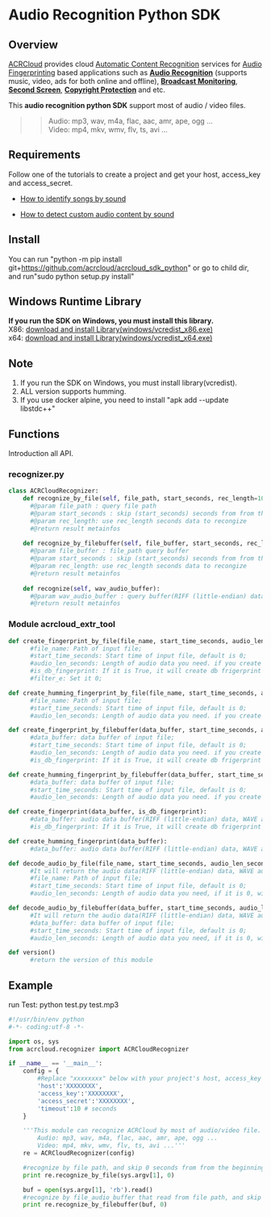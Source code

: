 # Audio Recognition Python SDK

## Overview
  [ACRCloud](https://www.acrcloud.com/) provides cloud [Automatic Content Recognition](https://www.acrcloud.com/docs/introduction/automatic-content-recognition/) services for [Audio Fingerprinting](https://www.acrcloud.com/docs/introduction/audio-fingerprinting/) based applications such as **[Audio Recognition](https://www.acrcloud.com/music-recognition)** (supports music, video, ads for both online and offline), **[Broadcast Monitoring](https://www.acrcloud.com/broadcast-monitoring)**, **[Second Screen](https://www.acrcloud.com/second-screen-synchronization)**, **[Copyright Protection](https://www.acrcloud.com/copyright-protection-de-duplication)** and etc.<br>
  
  This **audio recognition python SDK** support most of audio / video files. 

>>Audio: mp3, wav, m4a, flac, aac, amr, ape, ogg ...<br>
>>Video: mp4, mkv, wmv, flv, ts, avi ...

## Requirements
Follow one of the tutorials to create a project and get your host, access_key and access_secret.

 * [How to identify songs by sound](https://www.acrcloud.com/docs/tutorials/identify-music-by-sound/)
 
 * [How to detect custom audio content by sound](https://www.acrcloud.com/docs/tutorials/identify-audio-custom-content/)

## Install
You can run "python -m pip install git+https://github.com/acrcloud/acrcloud_sdk_python"
or go to child dir, and run"sudo python setup.py install"

## Windows Runtime Library 
**If you run the SDK on Windows, you must install this library.**<br>
X86: [download and install Library(windows/vcredist_x86.exe)](https://www.microsoft.com/en-us/download/details.aspx?id=5555)<br>
x64: [download and install Library(windows/vcredist_x64.exe)](https://www.microsoft.com/en-us/download/details.aspx?id=14632)

## Note
1. If you run the SDK on Windows, you must install library(vcredist).
2. ALL version supports humming.
3. If you use docker alpine, you need to install "apk add --update libstdc++"

## Functions
Introduction all API.
### recognizer.py
```python
class ACRCloudRecognizer:
    def recognize_by_file(self, file_path, start_seconds, rec_length=10):
      #@param file_path : query file path
      #@param start_seconds : skip (start_seconds) seconds from from the beginning of (filePath)
      #@param rec_length: use rec_length seconds data to recongize
      #@return result metainfos
      
    def recognize_by_filebuffer(self, file_buffer, start_seconds, rec_length=10):
      #@param file_buffer : file_path query buffer
      #@param start_seconds : skip (start_seconds) seconds from from the beginning of (filePath)
      #@param rec_length: use rec_length seconds data to recongize
      #@return result metainfos
      
    def recognize(self, wav_audio_buffer):
      #@param wav_audio_buffer : query buffer(RIFF (little-endian) data, WAVE audio, Microsoft PCM, 16 bit, mono 8000 Hz)
      #@return result metainfos
```
### Module acrcloud_extr_tool
```python
def create_fingerprint_by_file(file_name, start_time_seconds, audio_len_seconds, is_db_fingerprint, filter_e):
      #file_name: Path of input file; 
      #start_time_seconds: Start time of input file, default is 0; 
      #audio_len_seconds: Length of audio data you need. if you create recogize frigerprint, default is 12 seconds, if you create db frigerprint, it is not usefully; 
      #is_db_fingerprint: If it is True, it will create db frigerprint (Fingerprint for bucket, not for recognition); 
      #filter_e: Set it 0; 

def create_humming_fingerprint_by_file(file_name, start_time_seconds, audio_len_seconds):
      #file_name: Path of input file; 
      #start_time_seconds: Start time of input file, default is 0; 
      #audio_len_seconds: Length of audio data you need. if you create recogize frigerprint, default is 12 seconds, if you create db frigerprint, it is not usefully; 

def create_fingerprint_by_filebuffer(data_buffer, start_time_seconds, audio_len_seconds, is_db_fingerprint):
      #data_buffer: data buffer of input file; 
      #start_time_seconds: Start time of input file, default is 0; 
      #audio_len_seconds: Length of audio data you need. if you create recogize frigerprint, default is 12 seconds, if you create db frigerprint, it is not usefully; 
      #is_db_fingerprint: If it is True, it will create db frigerprint (Fingerprint for bucket, not for recognition); 

def create_humming_fingerprint_by_filebuffer(data_buffer, start_time_seconds, audio_len_seconds):
      #data_buffer: data buffer of input file; 
      #start_time_seconds: Start time of input file, default is 0; 
      #audio_len_seconds: Length of audio data you need. if you create recogize frigerprint, default is 12 seconds, if you create db frigerprint, it is not usefully; 

def create_fingerprint(data_buffer, is_db_fingerprint):
      #data_buffer: audio data buffer(RIFF (little-endian) data, WAVE audio, Microsoft PCM, 16 bit, mono 8000 Hz); 
      #is_db_fingerprint: If it is True, it will create db frigerprint (Fingerprint for bucket, not for recognition); 

def create_humming_fingerprint(data_buffer):
      #data_buffer: audio data buffer(RIFF (little-endian) data, WAVE audio, Microsoft PCM, 16 bit, mono 8000 Hz); 

def decode_audio_by_file(file_name, start_time_seconds, audio_len_seconds):
      #It will return the audio data(RIFF (little-endian) data, WAVE audio, Microsoft PCM, 16 bit, mono 8000 Hz); 
      #file_name: Path of input file; 
      #start_time_seconds: Start time of input file, default is 0; 
      #audio_len_seconds: Length of audio data you need, if it is 0, will decode all the audio; 

def decode_audio_by_filebuffer(data_buffer, start_time_seconds, audio_len_seconds):
      #It will return the audio data(RIFF (little-endian) data, WAVE audio, Microsoft PCM, 16 bit, mono 8000 Hz); 
      #data_buffer: data buffer of input file; 
      #start_time_seconds: Start time of input file, default is 0; 
      #audio_len_seconds: Length of audio data you need, if it is 0, will decode all the audio; 

def version() 
      #return the version of this module
```
## Example
run Test: python test.py test.mp3
```python
#!/usr/bin/env python
#-*- coding:utf-8 -*-

import os, sys
from acrcloud.recognizer import ACRCloudRecognizer

if __name__ == '__main__':
    config = {
        #Replace "xxxxxxxx" below with your project's host, access_key and access_secret.
        'host':'XXXXXXXX',
        'access_key':'XXXXXXXX', 
        'access_secret':'XXXXXXXX',
        'timeout':10 # seconds
    }

    '''This module can recognize ACRCloud by most of audio/video file. 
        Audio: mp3, wav, m4a, flac, aac, amr, ape, ogg ...
        Video: mp4, mkv, wmv, flv, ts, avi ...'''
    re = ACRCloudRecognizer(config)

    #recognize by file path, and skip 0 seconds from from the beginning of sys.argv[1].
    print re.recognize_by_file(sys.argv[1], 0)

    buf = open(sys.argv[1], 'rb').read()
    #recognize by file_audio_buffer that read from file path, and skip 0 seconds from from the beginning of sys.argv[1].
    print re.recognize_by_filebuffer(buf, 0)
```
